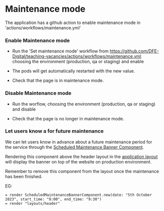 # Maintenance mode

The application has a github action to enable maintenance mode in 'actions/workflows/maintenance.yml'

### Enable Maintenance mode

- Run the 'Set maintenance mode' workflow from https://github.com/DFE-Digital/teaching-vacancies/actions/workflows/maintenance.yml
    choosing the environment (production, qa or staging) and enable

- The pods will get automatically restarted with the new value. 

- Check that the page is in maintenance mode.

### Disable Maintenance mode

- Run the worflow, choosing the environment (production, qa or staging) and disable

- Check that the page is no longer in maintenance mode.

### Let users know a for future maintenance

We can let users know in advance about a future maintenance period for the service through the
[Scheduled Maintenance Banner Component](/app/components/scheduled_maintenance_banner_component.rb).

Rendering this component above the header layout in the [application layout](/app/views/layouts/application.html.slim) will
display the banner on top of the website on production environment.

Remember to remove this component from the layout once the maintenance has been finished.

EG:
```
= render ScheduledMaintenanceBannerComponent.new(date: "5th October 2023", start_time: "8:00", end_time: "9:30")
= render "layouts/header"
```
